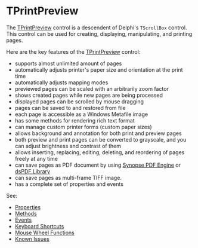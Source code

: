 TPrintPreview
=============

The [TPrintPreview](TPrintPreview.md) control is a descendent of Delphi's `TScrollBox` control. This control can be used for creating, displaying, manipulating, and printing pages.

Here are the key features of the [TPrintPreview](TPrintPreview.md) control:

  - supports almost unlimited amount of pages
  - automatically adjusts printer's paper size and orientation at the print time
  - automatically adjusts mapping modes
  - previewed pages can be scaled with an arbitrarily zoom factor
  - shows created pages while new pages are being processed
  - displayed pages can be scrolled by mouse dragging
  - pages can be saved to and restored from file
  - each page is accessible as a Windows Metafile image
  - has some methods for rendering rich text format
  - can manage custom printer forms (custom paper sizes)
  - allows background and annotation for both print and preview pages
  - both preview and print pages can be converted to grayscale, and you can adjust brightness and contrast of them
  - allows inserting, replacing, editing, deleting, and reordering of pages freely at any time
  - can save pages as PDF document by using [Synopse PDF Engine](https://github.com/synopse/SynPDF) or [dsPDF Library](https://torry.net/authorsmore.php?id=2851)
  - can save pages as multi-frame TIFF image.
  - has a complete set of properties and events

See:
  - [Properties](TPrintPreview.Properties.md)
  - [Methods](TPrintPreview.Methods.md)
  - [Events](TPrintPreview.Events.md)
  - [Keyboard Shortcuts](TPrintPreview.Keyboard.md)
  - [Mouse Wheel Functions](TPrintPreview.Mouse.md)
  - [Known Issues](TPrintPreview.Issues.md)
